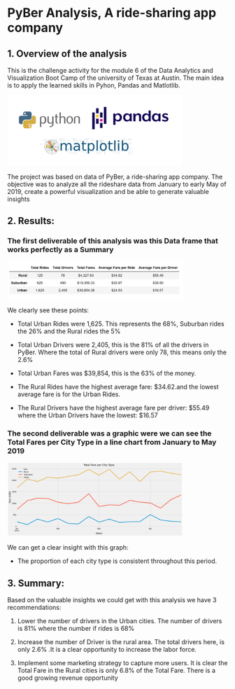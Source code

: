 # PyBer Analysis, A ride-sharing app company


## 1. Overview of the analysis

This is the challenge activity for the module 6 of the Data Analytics and Visualization Boot Camp of the university of Texas at Austin.
The main idea is to apply the learned skills in Pyhon, Pandas and Matlotlib.

<img src = "Resources/python_pandas_matplotlib.png" width= "400" >


The project  was based on data of  PyBer, a ride-sharing app company. 
The objective was  to analyze all the rideshare data from January to early May of 2019, create a powerful visualization and be able to generate valuable insights


## 2. Results:

### The first deliverable of this analysis was this Data frame that works perfectly as a Summary
 <img src = "Resources/summary.png" width= "400" >

  We clearly see these points:
  
  - Total Urban Rides were 1,625. This represents the 68%, Suburban rides the 26% and the Rural rides  the 5%
  
  - Total Urban Drivers  were 2,405, this is the 81% of all the drivers in PyBer. Where the  total of Rural drivers were only 78, this means only the 2.6%
  
  - Total Urban Fares was $39,854,  this is the 63% of the money.
  
  - The Rural Rides have the highest average fare: $34.62.and the lowest average  fare is for the Urban Rides.
  
  - The Rural Drivers have the highest average fare per driver: $55.49 where the Urban Drivers have the lowest: $16.57
  
 ### The second deliverable was a graphic were we can see the Total Fares per City Type in a line chart from January to May 2019
  <img src = "Resources/graph.png" width= "400" >
  
   We can get a clear insight with this graph:
   
  - The proportion of each city type is consistent throughout this period.


## 3. Summary: 
Based on the valuable insights we could get with this analysis we have 3 recommendations:

1. Lower the number of drivers in the Urban cities. The number of drivers is 81% where the number if rides is 68%

2. Increase the number of Driver is the rural area. The total drivers here, is only  2.6% .It is a clear opportunity to increase the labor force.

3. Implement some marketing strategy to capture more users. It is clear the Total Fare in the Rural cities is  only 6.8% of the Total  Fare. There is a good growing revenue opportunity
